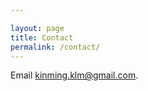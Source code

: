 ```yaml
---

layout: page
title: Contact
permalink: /contact/
---
```



Email [kinming.klm@gmail.com](mailto:kinming.klm@gmail.com).